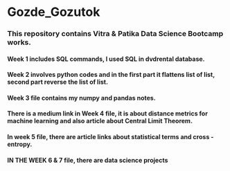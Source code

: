# Gozde_Gozutok
### This repository contains Vitra & Patika Data Science Bootcamp works. 
#### Week 1 includes SQL commands, I used SQL in dvdrental database.
#### Week 2 involves python codes and in the first part it flattens list of list, second part reverse the list of list.
#### Week 3 file contains my numpy and pandas notes.
#### There is a medium link in Week 4 file, it is about distance metrics for machine learning and also article about Central Limit Theorem.
#### In week 5 file, there are article links about statistical terms and cross - entropy.
#### IN THE WEEK 6 & 7 file, there are  data science projects
